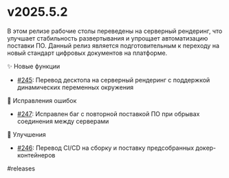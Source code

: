 # v2025.5.2

В этом релизе рабочие столы переведены на серверный рендеринг, что улучшает стабильность развертывания и упрощает автоматизацию поставки ПО. Данный релиз является подготовительным к переходу на новый стандарт цифровых документов на платформе.

✨ Новые функции
- [#245](https://github.com/coopenomics/mono/issues/245): Перевод десктопа на серверный рендеринг с поддержкой динамических переменных окружения

🐛 Исправления ошибок
- [#247](https://github.com/coopenomics/mono/issues/247): Исправлен баг с повторной поставкой ПО при обрывах соединения между серверами

🔧 Улучшения
- [#246](https://github.com/coopenomics/mono/issues/246): Перевод CI/CD на сборку и поставку предсобранных докер-контейнеров

#releases
